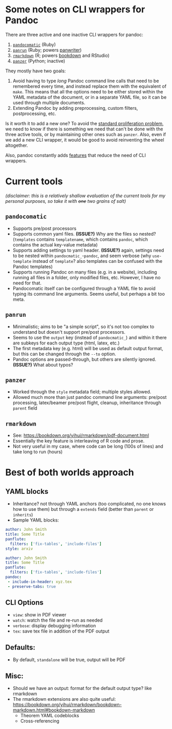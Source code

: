# Some notes on CLI wrappers for Pandoc

There are three active and one inactive CLI wrappers for pandoc:

1. [`pandocomatic`](https://heerdebeer.org/Software/markdown/pandocomatic/) (Ruby)
2. [`panrun`](https://github.com/mb21/panrun) (Ruby; powers [panwriter](https://panwriter.com/))
3. [`rmarkdown`](https://rmarkdown.rstudio.com/) (R; powers [bookdown](https://bookdown.org/) and RStudio)
4. [`panzer`](https://github.com/msprev/panzer) (Python; inactive)

They mostly have two goals:

1. Avoid having to type *long* Pandoc command line calls that need to be remembered every time, and instead replace them with the equivalent of `make`. This means that all the options need to be either stored within the YAML metadata of the document, or in a separate YAML file, so it can be used through multiple documents.
2. Extending Pandoc by adding preprocessing, custom filters, postprocessing, etc.

Is it worth it to add a new one? To avoid the [standard proliferation problem](https://xkcd.com/927/), we need to know if there is something we need that can't be done with the three active tools, or by maintaining other ones such as `panzer`. Also, even if we add a new CLI wrapper, it would be good to avoid reinventing the wheel altogether.

Also, pandoc constantly adds [features](https://github.com/jgm/pandoc/issues/5870) that reduce the need of CLI wrappers.


# Current tools

*(disclaimer: this is a relatively shallow evaluation of the current tools for my personal purposes, so take it with ~~one~~ two grains of salt)*

## `pandocomatic`

- Supports pre/post processors
- Supports common yaml files. **(ISSUE?)** Why are the files so nested? (`templates` contains `templatename`, which contains `pandoc`, which  contains the actual key-value metadata)
- Supports adding settings to yaml header. **(ISSUE?)** again, settings need to be nested within `pandocmatic_`-`pandoc`, and seem verbose (why `use-template` instead of `template`? also templates can be confused with the Pandoc templates)
- Supports running Pandoc on many files (e.g. in a website), including running all files in a folder, only modified files, etc. However, I have no need for that.
- Pandocomatic itself can be configured through a YAML file to avoid typing its command line arguments. Seems useful, but perhaps a bit too meta.

## `panrun`

- Minimalistic; aims to be "a simple script", so it's not too complex to understand but doesn't support pre/post processors.
- Seems to use the `output` key (instead of `pandocmatic_`) and within it there are subkeys for each output type (html, latex, etc.)
- The first metadata key (e.g. html) will be used as default output format, but this can be changed through the `--to` option.
- Pandoc options are passed-through, but others are silently ignored. **(ISSUE?)** What about typos?

## `panzer`

- Worked through the `style` metadata field; multiple styles allowed.
- Allowed much more than just pandoc command line arguments: pre/post processing, latex/beamer pre/post flight, cleanup, inheritance through `parent` field


## `rmarkdown`

- See: https://bookdown.org/yihui/rmarkdown/pdf-document.html
- Essentially the key feature is interleaving of R code and prose.
- Not very useful in my case, where code can be long (100s of lines) and take long to run (hours)


# Best of both worlds approach


## YAML blocks

- Inheritance? not through YAML anchors (too complicated, no one knows how to use them) but through a `extends` field (better than `parent` or `inherits`)
- Sample YAML blocks:

```yaml
author: John Smith
title: Some Title
panflute:
  filters: ['fix-tables', 'include-files']
style: arxiv
```

```yaml
author: John Smith
title: Some Title
panflute:
  filters: ['fix-tables', 'include-files']
pandoc:
 - include-in-header: xyz.tex
 - preserve-tabs: true
```


## CLI Options

- `view`: show in PDF viewer
- `watch`: watch the file and re-run as needed
- `verbose`: display debugging information
- `tex`: save tex file in addition of the PDF output

## Defaults:

- By default, `standalone` will be true, output will be PDF



## Misc:

- Should we have an output: format for the default output type? like rmarkdown
- The rmarkdown extensions are also quite useful: https://bookdown.org/yihui/rmarkdown/bookdown-markdown.html#bookdown-markdown
	- Theorem YAML codeblocks
	- Cross-referencing

